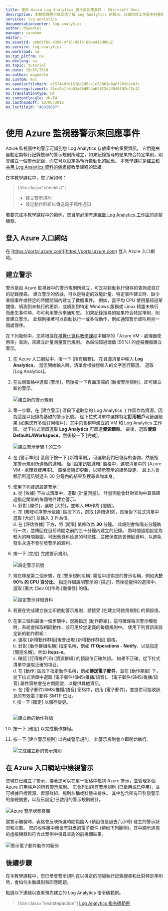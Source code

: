 ```yaml
---
title: 使用 Azure Log Analytics 警示來回應事件 | Microsoft Docs
description: 本教學課程可幫助您了解 Log Analytics 的警示，以識別您工作區中的重要資訊，並可主動通知您相關問題或叫用動作以嘗試更正問題。
services: log-analytics
documentationcenter: log-analytics
author: MGoedtel
manager: carmonm
editor: ''
ms.assetid: abb07f6c-b356-4f15-85f5-60e4415d0ba2
ms.service: log-analytics
ms.workload: na
ms.tgt_pltfrm: na
ms.devlang: na
ms.topic: tutorial
ms.date: 10/05/2018
ms.author: magoedte
ms.custom: mvc
ms.openlocfilehash: e15f440fd1818e2d5ce1e72881b8a0f769dec8fc
ms.sourcegitcommit: 26cc9a1feb03a00d92da6f022d34940192ef2c42
ms.translationtype: HT
ms.contentlocale: zh-TW
ms.lasthandoff: 10/06/2018
ms.locfileid: "48829897"
---
```

# <a name="respond-to-events-with-azure-monitor-alerts"></a>使用 Azure 監視器警示來回應事件
Azure 監視器中的警示可識別您 Log Analytics 存放庫中的重要資訊。 它們是由自動定期執行記錄搜尋的警示規則所建立，如果記錄搜尋的結果符合特定準則，則會建立一個警示記錄，而它可以設定為執行自動化的回應。  本教學課程是[建立和共用 Log Analytics 資料的儀表板](log-analytics-tutorial-dashboards.md)教學課程的延續。   

在本教學課程中，您了解如何：

> [!div class="checklist"]
> * 建立警示規則
> * 設定動作群組以傳送電子郵件通知

若要完成本教學課程中的範例，您目前必須有[連線至 Log Analytics 工作區](log-analytics-quick-collect-azurevm.md)的虛擬機器。  

## <a name="sign-in-to-azure-portal"></a>登入 Azure 入口網站
在 [https://portal.azure.com](https://portal.azure.com) 登入 Azure 入口網站。 

## <a name="create-alerts"></a>建立警示
警示是由 Azure 監視器中的警示規則所建立，可定期自動執行儲存的查詢或自訂的記錄搜尋。  建立警示的依據，可以是特定的效能計量、特定事件建立時、缺少某個事件或特定的時間間隔內建立了數個事件。  例如，當平均 CPU 使用量超過某閾值、偵測到未執行的更新，或偵測到特定 Windows 服務或 Linux 精靈未執行而產生事件時，均可利用警示來通知您。  如果記錄搜尋的結果符合特定準則，則會建立警示。 此規則接著可以自動執行一或多個動作，例如通知警示或叫用另一個處理序。 

在下列範例中，您將根據在[視覺化資料教學課程](log-analytics-tutorial-dashboards.md)中儲存的「Azure VM - 處理器使用率」查詢，來建立計量測量警示規則。  為每個超過閾值 (90%) 的虛擬機器建立警示。  

1. 在 Azure 入口網站中，按一下 [所有服務]。 在資源清單中輸入 **Log Analytics**。 當您開始輸入時，清單會根據您輸入的文字進行篩選。 選取 [Log Analytics]。
2. 在左側窗格中選取 [警示]，然後按一下頁面頂端的 [新增警示規則]，即可建立新的警示。<br><br> ![建立新的警示規則](./media/log-analytics-tutorial-response/alert-rule-02.png)<br>
3. 第一步驟，在 [建立警示] 區段下選取您的 Log Analytics 工作區作為資源，因為這是以記錄為基礎的警示訊號。  從下拉式清單中選擇特定**訂用帳戶**可篩選結果 (如果您有多個訂用帳戶)，其中包含稍早建立的 VM 和 Log Analytics 工作區。  從下拉式清單選取 **Log Analytics** 可篩選**資源類型**。  最後，選取**資源** **DefaultLAWorkspace**，然後按一下 [完成]。<br><br> ![建立警示步驟 1 的工作](./media/log-analytics-tutorial-response/alert-rule-03.png)<br>
4. 在 [警示準則] 區段下按一下 [新增準則]，可選取我們已儲存的查詢，然後指定警示規則所遵循的邏輯。  從 [設定訊號邏輯] 窗格中，選取清單中的 [Azure VM - 處理器使用率]。  窗格會隨即更新，以顯示警示的組態設定。  最上方會顯示所選訊號過去 30 分鐘內的結果及搜尋查詢本身。  
5. 使用下列資訊設定警示：  
   a. 從 [依據] 下拉式清單中，選取 [計量測量]。  計量測量會針對查詢中其值超過指定閾值的每個物件建立警示。  
   b. 針對 [條件]，選取 [大於]，並輸入 **90**作為 [閾值]。  
   c. 在 [觸發程序警示依據] 區段下方，選取 [連續違規]，然後從下拉式清單中選取 [大於] 並輸入 3 作為值。  
   d. 在 [評估依據] 下方，將 [期限] 值修改為 **30** 分鐘。 此規則會每隔五分鐘執行一次，並傳回在目前時間之前的三十分鐘內建立的記錄。  將時間週期設定為較大的時間範圍，可因應資料延遲的可能性，並確保查詢會傳回資料，以避免發生永遠不會引發警示的漏判。  
6. 按一下 [完成] 完成警示規則。<br><br> ![設定警示訊號](./media/log-analytics-tutorial-response/alert-signal-logic-02.png)<br> 
7. 現在移至第二個步驟，在 [警示規則名稱] 欄位中提供您的警示名稱，例如**大於 90% 的 CPU 百分比**。  指定詳細說明警示的 [描述]，然後從提供的選項中，選取 [重大 (Sev 0)]作為 [嚴重性] 的值。<br><br> ![設定警示詳細資料](./media/log-analytics-tutorial-response/alert-signal-logic-04.png)<br>
8. 若要在完成建立後立即啟動警示規則，請接受 [在建立時啟用規則] 的預設值。
9. 在第三個和最後一個步驟中，您將指定 [動作群組]，這可確保每次警示觸發時，系統會採取相同動作，並可用於您定義的每個規則中。  使用下列資訊來設定新的動作群組：  
   a. 選取 [新增動作群組]後會出現 [新增動作群組] 窗格。  
   b. 針對 [動作群組名稱] 指定名稱，例如 **IT Operations - Notify**，以及指定 [簡短名稱]，例如 **itops-n**。  
   c. 確認 [訂用帳戶]和 [資源群組] 的預設值正確無誤。 如果不正確，從下拉式清單中選取正確的項目。   
   d. 在 [動作] 區段下指定動作名稱，例如**傳送電子郵件**，並在 [動作類型] 下，從下拉式清單中選取 [電子郵件/SMS/推播/語音]。 [電子郵件/SMS/推播/語音] 屬性窗格會在右側開啟，以提供其他資訊。  
   e. 在 [電子郵件/SMS/推播/語音] 窗格中，啟用 [電子郵件]，並提供可接收訊息的有效電子郵件 SMTP 位址。  
   f. 按一下 [確定]  以儲存變更。<br><br> 

    ![建立新的動作群組](./media/log-analytics-tutorial-response/action-group-properties-01.png)

10. 按一下 [確定] 以完成動作群組。 
11. 按一下 [建立警示規則] 以完成警示規則。 此警示規則會立即開始執行。<br><br> ![完成建立新的警示規則](./media/log-analytics-tutorial-response/alert-rule-01.png)<br> 

## <a name="view-your-alerts-in-azure-portal"></a>在 Azure 入口網站中檢視警示
您現在已建立了警示，接著您可以在單一窗格中檢視 Azure 警示，並管理多個 Azure 訂用帳戶的所有警示規則。 它會列出所有警示規則 (已啟用或已停用)，並可根據目標資源、資源群組、規則名稱或狀態來排序。 其中包含所有已引發警示的彙總摘要，以及已設定/已啟用的警示規則總計。<br><br> ![Azure 警示狀態頁面](./media/log-analytics-tutorial-response/azure-alerts-02.png)  

當警示觸發時，表格會反映所選時間範圍內 (預設值是過去六小時) 發生的警示狀況和次數。  您的收件匣中應會有對應的電子郵件 (類似下列範例)，其中顯示違規的虛擬機器和符合此案例中搜尋查詢的前幾個結果。<br><br> ![警示電子郵件動作的範例](./media/log-analytics-tutorial-response/azure-alert-email-notification-01.png)

## <a name="next-steps"></a>後續步驟
在本教學課程中，您已學會警示規則在以排定的間隔執行記錄搜尋和比對特定準則時，會如何主動識別和回應問題。

點選以下連結以查看預先建立的 Log Analytics 指令碼範例。  

> [!div class="nextstepaction"]
> [Log Analytics 指令碼範例](powershell-samples.md)